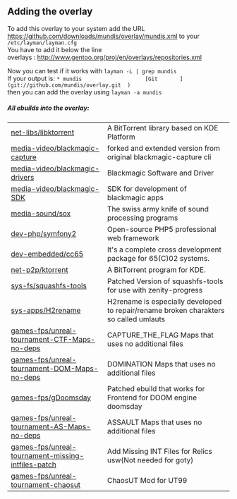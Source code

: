 Adding the overlay
------------------
To add this overlay to your system add the URL      
https://github.com/downloads/mundis/overlay/mundis.xml
to your `/etc/layman/layman.cfg`  
You have to add it below the line  
overlays  :     http://www.gentoo.org/proj/en/overlays/repositories.xml

Now you can test if it works with `layman -L | grep mundis`  
If your output is:
`* mundis                    [Git       ] (git://github.com/mundis/overlay.git  )`  
then you can add the overlay using `layman -a mundis`

##### All ebuilds into the overlay:  

<table>
<tr><td>
<a href=https://github.com/mundis/overlay/tree/master/net-libs/libktorrent>net-libs/libktorrent</a>
</td><td>
A BitTorrent library based on KDE Platform
</td></tr>
<tr><td>
<a href=https://github.com/mundis/overlay/tree/master/media-video/blackmagic-capture>media-video/blackmagic-capture</a>
</td><td>
forked and extended version from original blackmagic-capture cli
</td></tr>
<tr><td>
<a href=https://github.com/mundis/overlay/tree/master/media-video/blackmagic-drivers>media-video/blackmagic-drivers</a>
</td><td>
Blackmagic Software and Driver
</td></tr>
<tr><td>
<a href=https://github.com/mundis/overlay/tree/master/media-video/blackmagic-SDK>media-video/blackmagic-SDK</a>
</td><td>
SDK for development of blackmagic apps
</td></tr>
<tr><td>
<a href=https://github.com/mundis/overlay/tree/master/media-sound/sox>media-sound/sox</a>
</td><td>
The swiss army knife of sound processing programs
</td></tr>
<tr><td>
<a href=https://github.com/mundis/overlay/tree/master/dev-php/symfony2>dev-php/symfony2</a>
</td><td>
Open-source PHP5 professional web framework
</td></tr>
<tr><td>
<a href=https://github.com/mundis/overlay/tree/master/dev-embedded/cc65>dev-embedded/cc65</a>
</td><td>
It's a complete cross development package for 65(C)02 systems.
</td></tr>
<tr><td>
<a href=https://github.com/mundis/overlay/tree/master/net-p2p/ktorrent>net-p2p/ktorrent</a>
</td><td>
A BitTorrent program for KDE.
</td></tr>
<tr><td>
<a href=https://github.com/mundis/overlay/tree/master/sys-fs/squashfs-tools>sys-fs/squashfs-tools</a>
</td><td>
Patched Version of squashfs-tools for use with zenity-progress
</td></tr>
<tr><td>
<a href=https://github.com/mundis/overlay/tree/master/sys-apps/H2rename>sys-apps/H2rename</a>
</td><td>
H2rename is especially developed to repair/rename broken charakters so called umlauts
</td></tr>
<tr><td>
<a href=https://github.com/mundis/overlay/tree/master/games-fps/unreal-tournament-CTF-Maps-no-deps>games-fps/unreal-tournament-CTF-Maps-no-deps</a>
</td><td>
CAPTURE_THE_FLAG Maps that uses no additional files
</td></tr>
<tr><td>
<a href=https://github.com/mundis/overlay/tree/master/games-fps/unreal-tournament-DOM-Maps-no-deps>games-fps/unreal-tournament-DOM-Maps-no-deps</a>
</td><td>
DOMINATION Maps that uses no additional files
</td></tr>
<tr><td>
<a href=https://github.com/mundis/overlay/tree/master/games-fps/gDoomsday>games-fps/gDoomsday</a>
</td><td>
Patched ebuild that works for Frontend for DOOM engine doomsday
</td></tr>
<tr><td>
<a href=https://github.com/mundis/overlay/tree/master/games-fps/unreal-tournament-AS-Maps-no-deps>games-fps/unreal-tournament-AS-Maps-no-deps</a>
</td><td>
ASSAULT Maps that uses no additional files
</td></tr>
<tr><td>
<a href=https://github.com/mundis/overlay/tree/master/games-fps/unreal-tournament-missing-intfiles-patch>games-fps/unreal-tournament-missing-intfiles-patch</a>
</td><td>
Add Missing INT Files for Relics usw(Not needed for goty)
</td></tr>
<tr><td>
<a href=https://github.com/mundis/overlay/tree/master/games-fps/unreal-tournament-chaosut>games-fps/unreal-tournament-chaosut</a>
</td><td>
ChaosUT Mod for UT99
</td></tr>
</table>
